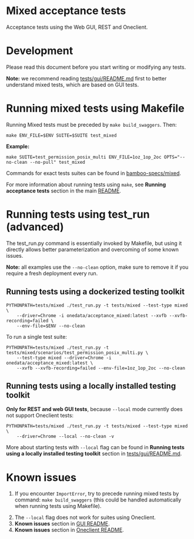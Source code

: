 # Mixed acceptance tests

Acceptance tests using the Web GUI, REST and Oneclient.


# Development

Please read this document before you start writing or modifying any tests.

**Note:** we recommend reading [tests/gui/README.md](../gui/README.md) first to 
better understand mixed tests, which are based on GUI tests.


# Running mixed tests using Makefile 

Running Mixed tests must be preceded by `make build_swaggers`. Then:

```
make ENV_FILE=$ENV SUITE=$SUITE test_mixed
```
**Example:**
```
make SUITE=test_permission_posix_multi ENV_FILE=1oz_1op_2oc OPTS="--no-clean --no-pull" test_mixed
```
Commands for exact tests suites can be found in 
[bamboo-specs/mixed](../../bamboo-specs/mixed-acceptance-src.yml).

For more information about running tests using `make`, see
**Running acceptance tests** section in the main [README](../../README.md).


# Running tests using test_run (advanced)

The test_run.py command is essentially invoked by Makefile, but using it directly
allows better parameterization and overcoming of some known issues.

**Note:** all examples use the `--no-clean` option, make sure to remove it if you
require a fresh deployment every run.

## Running tests using a dockerized testing toolkit

```
PYTHONPATH=tests/mixed ./test_run.py -t tests/mixed --test-type mixed \
    --driver=Chrome -i onedata/acceptance_mixed:latest --xvfb --xvfb-recording=failed \
    --env-file=$ENV --no-clean
```

To run a single test suite:

```
PYTHONPATH=tests/mixed ./test_run.py -t tests/mixed/scenarios/test_permission_posix_multi.py \
    --test-type mixed --driver=Chrome -i onedata/acceptance_mixed:latest \
    --xvfb --xvfb-recording=failed --env-file=1oz_1op_2oc --no-clean
```

## Running tests using a locally installed testing toolkit

**Only for REST and web GUI tests**, because `--local` mode currently does not support Oneclient tests:

```
PYTHONPATH=tests/mixed ./test_run.py -t tests/mixed --test-type mixed \
    --driver=Chrome --local --no-clean -v
```

More about starting tests with `--local` flag can be found in **Running tests using a locally
installed testing toolkit** section in [tests/gui/README.md](../gui/README.md).


# Known issues

1. If you encounter `ImportError`, try to precede running mixed tests by command: 
`make build_swaggers` (this could be handled automatically when running tests using Makefile). 
<!--- TODO VFS-10239 build swaggers, if needed, automatically when running tests using Makefile  -->
2. The `--local` flag does not work for suites using Oneclient.
3. **Known issues** section in [GUI README](../gui/README.md).
4. **Known issues** section in [Oneclient README](../oneclient/README.md).

